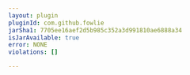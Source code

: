 ```yaml
---
layout: plugin
pluginId: com.github.fowlie
jarSha1: 7705ee16aef2d5b985c352a3d991810ae6888a34
isJarAvailable: true
error: NONE
violations: []

---
```

